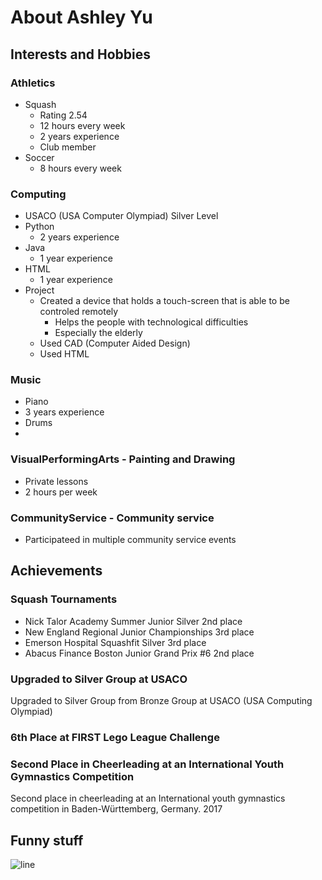 # About Ashley Yu

## Interests and Hobbies
### Athletics 
 - Squash
   - Rating 2.54
   - 12 hours every week
   - 2 years experience
   - Club member
 - Soccer
   - 8 hours every week

### Computing
 - USACO (USA Computer Olympiad) Silver Level
 - Python
   - 2 years experience
 - Java
   - 1 year experience
 - HTML
   - 1 year experience
 - Project
   - Created a device that holds a touch-screen that is able to be controled remotely
     - Helps the people with technological difficulties
     - Especially the elderly
   - Used CAD (Computer Aided Design)
   - Used HTML

### Music
 - Piano 
  - 3 years experience
 - Drums
  - 

### VisualPerformingArts - Painting and Drawing
 - Private lessons
 - 2 hours per week

### CommunityService - Community service 
 - Participateed in multiple community service events

## Achievements
### Squash Tournaments
 - Nick Talor Academy Summer Junior Silver 2nd place
 - New England Regional Junior Championships 3rd place
 - Emerson Hospital Squashfit Silver 3rd place
 - Abacus Finance Boston Junior Grand Prix #6 2nd place

### Upgraded to Silver Group at USACO 
Upgraded to Silver Group from Bronze Group at USACO (USA Computing Olympiad)

### 6th Place at FIRST Lego League Challenge 

### Second Place in Cheerleading at an International Youth Gymnastics Competition 
Second place in cheerleading at an International youth gymnastics competition in Baden-Württemberg, Germany. 2017

## Funny stuff
![line](images/lion2.png)

